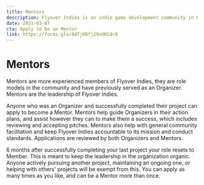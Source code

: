 ```yaml
---
title: Mentors
description: Flyover Indies is an indie game development community in Kansas City in Midwest region. Join us for events and to connect with game developers in the area.
date: 2021-03-07
cta: Apply to be an Mentor
link: https://forms.gle/AdTjKBfj29oUKCdr8
---
```


# Mentors

Mentors are more experienced members of Flyover Indies, they are role models in the community and have previously served as an Organizer. Mentors are the leadership of Flyover Indies.

Anyone who was an Organizer and successfully completed their project can apply to become a Mentor. Mentors help guide Organizers in their action plans, and assist however they can to make them a success, which includes reviewing and accepting pitches. Mentors also help with general community facilitation and keep Flyover Indies accountable to its mission and conduct standards. Applications are reviewed by both Organizers and Mentors.

6 months after successfully completing your last project your role resets to Member. This is meant to keep the leadership in the organization organic. Anyone actively pursuing another project, maintaining an ongoing one, or helping with others' projects will be exempt from this. You can apply as many times as you like, and can be a Mentor more than once.

